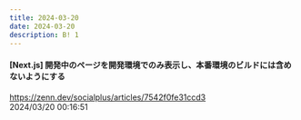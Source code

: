 ```yaml
---
title: 2024-03-20
date: 2024-03-20
description: B! 1
---
```


#### [Next.js] 開発中のページを開発環境でのみ表示し、本番環境のビルドには含めないようにする
https://zenn.dev/socialplus/articles/7542f0fe31ccd3<br>
2024/03/20 00:16:51<br>


